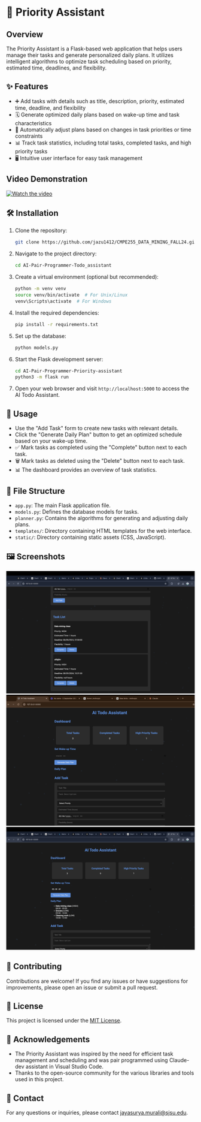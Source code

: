 
# 🧠  Priority Assistant

## Overview

The Priority Assistant is a Flask-based web application that helps users manage their tasks and generate personalized daily plans. It utilizes intelligent algorithms to optimize task scheduling based on priority, estimated time, deadlines, and flexibility.

## ✨ Features

- ➕ Add tasks with details such as title, description, priority, estimated time, deadline, and flexibility
- 🗓️ Generate optimized daily plans based on wake-up time and task characteristics
- 🔄 Automatically adjust plans based on changes in task priorities or time constraints
- 📊 Track task statistics, including total tasks, completed tasks, and high priority tasks
- 🖥️ Intuitive user interface for easy task management
  
## Video Demonstration
[![Watch the video](https://img.youtube.com/vi/YOUR_VIDEO_ID/maxresdefault.jpg)](https://www.youtube.com/watch?v=YOUR_VIDEO_ID)

## 🛠️ Installation

1. Clone the repository:
   ```bash
   git clone https://github.com/jazu1412/CMPE255_DATA_MINING_FALL24.git
   ```

2. Navigate to the project directory:
   ```bash
   cd AI-Pair-Programmer-Todo_assistant
   ```

3. Create a virtual environment (optional but recommended):
   ```bash
   python -m venv venv
   source venv/bin/activate  # For Unix/Linux
   venv\Scripts\activate  # For Windows
   ```

4. Install the required dependencies:
   ```bash
   pip install -r requirements.txt
   ```

5. Set up the database:
   ```bash
   python models.py
   ```

6. Start the Flask development server:
   ```bash
   cd AI-Pair-Programmer-Priority-assistant
   python3 -m flask run
   ```

7. Open your web browser and visit `http://localhost:5000` to access the AI Todo Assistant.

## 🚀 Usage

- Use the "Add Task" form to create new tasks with relevant details.
- Click the "Generate Daily Plan" button to get an optimized schedule based on your wake-up time.
- ✅ Mark tasks as completed using the "Complete" button next to each task.
- 🗑️ Mark tasks as deleted using the "Delete" button next to each task.
- 📊 The dashboard provides an overview of task statistics.

## 📂 File Structure

- `app.py`: The main Flask application file.
- `models.py`: Defines the database models for tasks.
- `planner.py`: Contains the algorithms for generating and adjusting daily plans.
- `templates/`: Directory containing HTML templates for the web interface.
- `static/`: Directory containing static assets (CSS, JavaScript).

## 🖼️ Screenshots

![AI Priority Assistant Interface](AI-Pair-Programmer-Priority-assistant/app/static/images/img-1.png)
![AI Priority Assistant Interface](AI-Pair-Programmer-Priority-assistant/app/static/images/img-2.png)
![AI Priority Assistant Interface](AI-Pair-Programmer-Priority-assistant/app/static/images/img-3.png)

## 🤝 Contributing

Contributions are welcome! If you find any issues or have suggestions for improvements, please open an issue or submit a pull request.

## 📜 License

This project is licensed under the [MIT License](LICENSE).

## 🙏 Acknowledgements

- The Priority Assistant was inspired by the need for efficient task management and scheduling and was pair programmed using Claude-dev assistant in Visual Studio Code.
- Thanks to the open-source community for the various libraries and tools used in this project.

## 📧 Contact

For any questions or inquiries, please contact [jayasurya.murali@sjsu.edu](mailto:jayasurya.murali@sjsu.edu).
